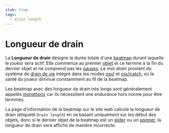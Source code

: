 ```yaml
---
stub: true
tags:
  - drain length
---
```


# Longueur de drain

La **Longueur de drain** désigne la durée totale d'une [beatmap](/wiki/Beatmap) durant laquelle le joueur sera actif. Elle commence au premier [objet](/wiki/Hit_object) et ce termine à la fin du dernier objet et ne comprend pas les [pauses](/wiki/Beatmap/Break). Le mot *drain* provient du système de [drain de vie](/wiki/Beatmapping/Health_drain) intégré dans les modes [osu!](/wiki/Game_mode/osu!) et [osu!catch](/wiki/Game_mode/osu!catch), où la santé du joueur diminue constamment au fil de la beatmap.

Les beatmap avec des longueur de drain très longs sont généralement appelés *[marathons](/wiki/Beatmap/Marathon)* car ils nécessitent une endurance hors norme pour être terminés.

La page d'information de la beatmap sur le site web calcule la longueur de drain (étiqueté `Drain length`) en se basant uniquement sur les début des objets, donc si le dernier objet de la beatmap est un [slider](/wiki/Hit_object/Slider) ou un [spinner](/wiki/Hit_object/Spinner), la longueur de drain sera affiché de manière incorrecte.
